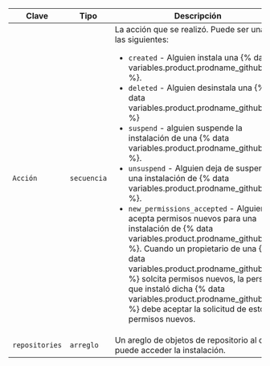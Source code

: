 | Clave          | Tipo        | Descripción                                                                         |
| -------------- | ----------- | ----------------------------------------------------------------------------------- |
| `Acción`       | `secuencia` | La acción que se realizó. Puede ser una de las siguientes:<ul><li>`created` - Alguien instala una {% data variables.product.prodname_github_app %}.</li><li>`deleted` - Alguien desinstala una {% data variables.product.prodname_github_app %}</li><li>`suspend` - alguien suspende la instalación de una {% data variables.product.prodname_github_app %}.</li><li>`unsuspend` - Alguien deja de suspender una instalación de {% data variables.product.prodname_github_app %}.</li><li>`new_permissions_accepted` - Alguien acepta permisos nuevos para una instalación de {% data variables.product.prodname_github_app %}. Cuando un propietario de una {% data variables.product.prodname_github_app %} solcita permisos nuevos, la persona que instaló dicha {% data variables.product.prodname_github_app %} debe aceptar la solicitud de estos permisos nuevos. </li></ul> |
| `repositories` | `arreglo`   | Un areglo de objetos de repositorio al que puede acceder la instalación.            |

